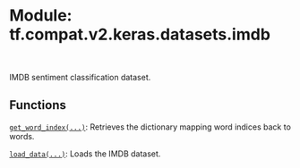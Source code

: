 <div itemscope itemtype="http://developers.google.com/ReferenceObject">
<meta itemprop="name" content="tf.compat.v2.keras.datasets.imdb" />
<meta itemprop="path" content="Stable" />
</div>

# Module: tf.compat.v2.keras.datasets.imdb


<table class="tfo-notebook-buttons tfo-api" align="left">
</table>



IMDB sentiment classification dataset.



## Functions

[`get_word_index(...)`](../../../../../tf/keras/datasets/imdb/get_word_index.md): Retrieves the dictionary mapping word indices back to words.

[`load_data(...)`](../../../../../tf/keras/datasets/imdb/load_data.md): Loads the IMDB dataset.



